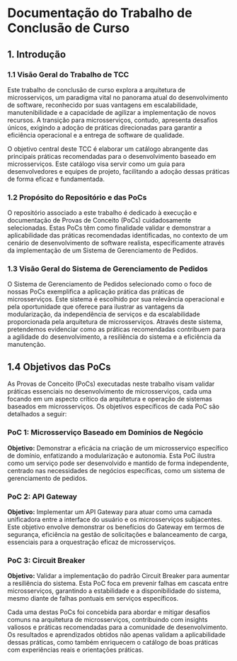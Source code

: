 # Documentação do Trabalho de Conclusão de Curso

## 1. Introdução

### 1.1 Visão Geral do Trabalho de TCC

Este trabalho de conclusão de curso explora a arquitetura de microsserviços, um paradigma vital no panorama atual do desenvolvimento de software, reconhecido por suas vantagens em escalabilidade, manutenibilidade e a capacidade de agilizar a implementação de novos recursos. A transição para microsserviços, contudo, apresenta desafios únicos, exigindo a adoção de práticas direcionadas para garantir a eficiência operacional e a entrega de software de qualidade.

O objetivo central deste TCC é elaborar um catálogo abrangente das principais práticas recomendadas para o desenvolvimento baseado em microsserviços. Este catálogo visa servir como um guia para desenvolvedores e equipes de projeto, facilitando a adoção dessas práticas de forma eficaz e fundamentada.

### 1.2 Propósito do Repositório e das PoCs

O repositório associado a este trabalho é dedicado à execução e documentação de Provas de Conceito (PoCs) cuidadosamente selecionadas. Estas PoCs têm como finalidade validar e demonstrar a aplicabilidade das práticas recomendadas identificadas, no contexto de um cenário de desenvolvimento de software realista, especificamente através da implementação de um Sistema de Gerenciamento de Pedidos.

### 1.3 Visão Geral do Sistema de Gerenciamento de Pedidos

O Sistema de Gerenciamento de Pedidos selecionado como o foco de nossas PoCs exemplifica a aplicação prática das práticas de microsserviços. Este sistema é escolhido por sua relevância operacional e pela oportunidade que oferece para ilustrar as vantagens da modularização, da independência de serviços e da escalabilidade proporcionada pela arquitetura de microsserviços. Através deste sistema, pretendemos evidenciar como as práticas recomendadas contribuem para a agilidade do desenvolvimento, a resiliência do sistema e a eficiência da manutenção.

## 1.4 Objetivos das PoCs

As Provas de Conceito (PoCs) executadas neste trabalho visam validar práticas essenciais no desenvolvimento de microsserviços, cada uma focando em um aspecto crítico da arquitetura e operação de sistemas baseados em microsserviços. Os objetivos específicos de cada PoC são detalhados a seguir:

### PoC 1: Microsserviço Baseado em Domínios de Negócio

**Objetivo:** Demonstrar a eficácia na criação de um microsserviço específico de domínio, enfatizando a modularização e autonomia. Esta PoC ilustra como um serviço pode ser desenvolvido e mantido de forma independente, centrado nas necessidades de negócios específicas, como um sistema de gerenciamento de pedidos.

### PoC 2: API Gateway

**Objetivo:** Implementar um API Gateway para atuar como uma camada unificadora entre a interface do usuário e os microsserviços subjacentes. Este objetivo envolve demonstrar os benefícios do Gateway em termos de segurança, eficiência na gestão de solicitações e balanceamento de carga, essenciais para a orquestração eficaz de microsserviços.

### PoC 3: Circuit Breaker

**Objetivo:** Validar a implementação do padrão Circuit Breaker para aumentar a resiliência do sistema. Esta PoC foca em prevenir falhas em cascata entre microsserviços, garantindo a estabilidade e a disponibilidade do sistema, mesmo diante de falhas pontuais em serviços específicos.

Cada uma destas PoCs foi concebida para abordar e mitigar desafios comuns na arquitetura de microsserviços, contribuindo com insights valiosos e práticas recomendadas para a comunidade de desenvolvimento. Os resultados e aprendizados obtidos não apenas validam a aplicabilidade dessas práticas, como também enriquecem o catálogo de boas práticas com experiências reais e orientações práticas.

